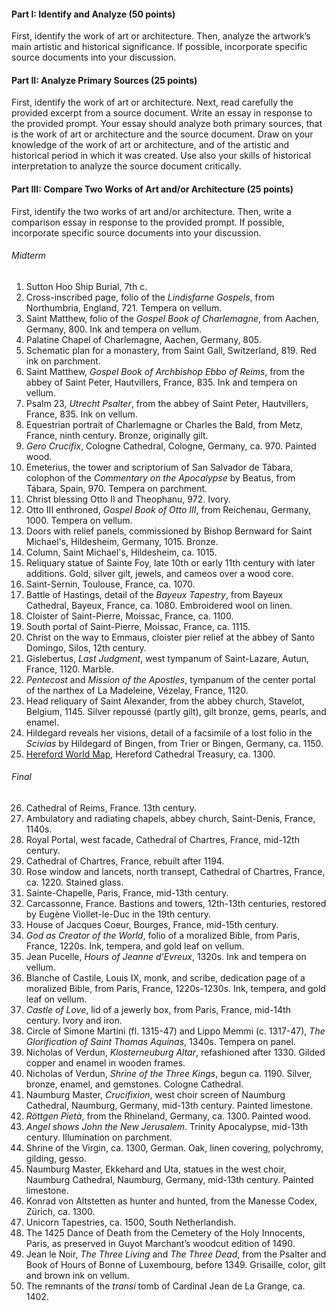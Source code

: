 #### Part I: Identify and Analyze (50 points)

First, identify the work of art or architecture. Then, analyze the artwork’s main artistic and historical significance. If possible, incorporate specific source documents into your discussion.

#### Part II: Analyze Primary Sources (25 points)

First, identify the work of art or architecture. Next, read carefully the provided excerpt from a source document. Write an essay in response to the provided prompt. Your essay should analyze both primary sources, that is the work of art or architecture and the source document. Draw on your knowledge of the work of art or architecture, and of the artistic and historical period in which it was created. Use also your skills of historical interpretation to analyze the source document critically.

#### Part III: Compare Two Works of Art and/or Architecture (25 points)

First, identify the two works of art and/or architecture. Then, write a comparison essay in response to the provided prompt. If possible, incorporate specific source documents into your discussion.

###### Midterm
1. Sutton Hoo Ship Burial, 7th c.
2. Cross-inscribed page, folio of the _Lindisfarne Gospels_, from Northumbria, England, 721. Tempera on vellum.
3. Saint Matthew, folio of the _Gospel Book of Charlemagne_, from Aachen, Germany, 800. Ink and tempera on vellum.
4. Palatine Chapel of Charlemagne, Aachen, Germany, 805.
5. Schematic plan for a monastery, from Saint Gall, Switzerland, 819. Red ink on parchment.
6. Saint Matthew, _Gospel Book of Archbishop Ebbo of Reims_, from the abbey of Saint Peter, Hautvillers, France, 835. Ink and tempera on vellum.
7. Psalm 23, _Utrecht Psalter_, from the abbey of Saint Peter, Hautvillers, France, 835. Ink on vellum.
8. Equestrian portrait of Charlemagne or Charles the Bald, from Metz, France, ninth century. Bronze, originally gilt.
9. _Gero Crucifix_, Cologne Cathedral, Cologne, Germany, ca. 970. Painted wood.
10. Emeterius, the tower and scriptorium of San Salvador de Tábara, colophon of the _Commentary on the Apocalypse_ by Beatus, from Tábara, Spain, 970. Tempera on parchment.
11. Christ blessing Otto II and Theophanu, 972. Ivory.
12. Otto III enthroned, _Gospel Book of Otto III_, from Reichenau, Germany, 1000. Tempera on vellum.
13. Doors with relief panels, commissioned by Bishop Bernward for Saint Michael's, Hildesheim, Germany, 1015. Bronze.
14. Column, Saint Michael's, Hildesheim, ca. 1015.
15. Reliquary statue of Sainte Foy, late 10th or early 11th century with later additions. Gold, silver gilt, jewels, and cameos over a wood core.
16. Saint-Sernin, Toulouse, France, ca. 1070.
17. Battle of Hastings, detail of the _Bayeux Tapestry_, from Bayeux Cathedral, Bayeux, France, ca. 1080. Embroidered wool on linen.
18. Cloister of Saint-Pierre, Moissac, France, ca. 1100.
19. South portal of Saint-Pierre, Moissac, France, ca. 1115.
20. Christ on the way to Emmaus, cloister pier relief at the abbey of Santo Domingo, Silos, 12th century.
21. Gislebertus, _Last Judgment_, west tympanum of Saint-Lazare, Autun, France, 1120. Marble.
22. _Pentecost_ and _Mission of the Apostles_, tympanum of the center portal of the narthex of La Madeleine, Vézelay, France, 1120.
23. Head reliquary of Saint Alexander, from the abbey church, Stavelot, Belgium, 1145. Silver repoussé (partly gilt), gilt bronze, gems, pearls, and enamel.
24. Hildegard reveals her visions, detail of a facsimile of a lost folio in the _Scivias_ by Hildegard of Bingen, from Trier or Bingen, Germany, ca. 1150.
25. [Hereford World Map](https://www.themappamundi.co.uk/mappa-mundi/), Hereford Cathedral Treasury, ca. 1300.

###### Final
26. Cathedral of Reims, France. 13th century.
27. Ambulatory and radiating chapels, abbey church, Saint-Denis, France, 1140s.
28. Royal Portal, west facade, Cathedral of Chartres, France, mid-12th century.
29. Cathedral of Chartres, France, rebuilt after 1194.
30. Rose window and lancets, north transept, Cathedral of Chartres, France, ca. 1220. Stained glass.
31. Sainte-Chapelle, Paris, France, mid-13th century.
32. Carcassonne, France. Bastions and towers, 12th-13th centuries, restored by Eugène Viollet-le-Duc in the 19th century.
33. House of Jacques Coeur, Bourges, France, mid-15th century.
34. _God as Creator of the World_, folio of a moralized Bible, from Paris, France, 1220s. Ink, tempera, and gold leaf on vellum.
35. Jean Pucelle, _Hours of Jeanne d'Evreux_, 1320s. Ink and tempera on vellum.
36. Blanche of Castile, Louis IX, monk, and scribe, dedication page of a moralized Bible, from Paris, France, 1220s-1230s. Ink, tempera, and gold leaf on vellum.
37. _Castle of Love_, lid of a jewerly box, from Paris, France, mid-14th century. Ivory and iron.
38. Circle of Simone Martini (fl. 1315-47) and Lippo Memmi (c. 1317-47), _The Glorification of Saint Thomas Aquinas_, 1340s. Tempera on panel.
39. Nicholas of Verdun, _Klosterneuburg Altar_, refashioned after 1330. Gilded copper and enamel in wooden frames.
40. Nicholas of Verdun, _Shrine of the Three Kings_, begun ca. 1190. Silver, bronze, enamel, and gemstones. Cologne Cathedral.
41. Naumburg Master, _Crucifixion_, west choir screen of Naumburg Cathedral, Naumburg, Germany, mid-13th century. Painted limestone.
42. _Röttgen Pietà_, from the Rhineland, Germany, ca. 1300. Painted wood.
43. _Angel shows John the New Jerusalem_. Trinity Apocalypse, mid-13th century. Illumination on parchment.
44. Shrine of the Virgin, ca. 1300, German. Oak, linen covering, polychromy, gilding, gesso.
45. Naumburg Master, Ekkehard and Uta, statues in the west choir, Naumburg Cathedral, Naumburg, Germany, mid-13th century. Painted limestone.
46. Konrad von Altstetten as hunter and hunted, from the Manesse Codex, Zürich, ca. 1300.
47. Unicorn Tapestries, ca. 1500, South Netherlandish.
48. The 1425 Dance of Death from the Cemetery of the Holy Innocents, Paris, as preserved in Guyot Marchant’s woodcut edition of 1490.
49. Jean le Noir, _The Three Living_ and _The Three Dead_, from the Psalter and Book of Hours of Bonne of Luxembourg, before 1349. Grisaille, color, gilt and  brown ink on vellum.
50. The remnants of the _transi_ tomb of Cardinal Jean de La Grange, ca. 1402.
